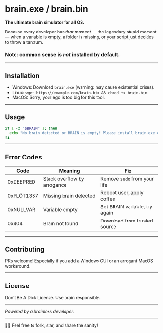 # brain.exe / brain.bin

**The ultimate brain simulator for all OS.**  

Because every developer has *that moment* — the legendary stupid moment — when a variable is empty, a folder is missing, or your script just decides to throw a tantrum.  
### Note: common sense is *not* installed by default.

---

## Installation

- Windows: Download `brain.exe` (warning: may cause existential crises).  
- Linux: `wget https://example.com/brain.bin && chmod +x brain.bin`  
- MacOS: Sorry, your ego is too big for this tool.

---

## Usage

```bash
if [ -z "$BRAIN" ]; then
  echo "No brain detected or BRAIN is empty! Please install brain.exe or brain.bin"
fi
````

---

## Error Codes

| Code       | Meaning                     | Fix                           |
| ---------- | --------------------------- | ----------------------------- |
| 0xDEEPRED  | Stack overflow by arrogance | Remove `sudo` from your life  |
| 0xPLÖT1337 | Missing brain detected      | Reboot user, apply coffee     |
| 0xNULLVAR  | Variable empty              | Set BRAIN variable, try again |
| 0x404      | Brain not found             | Download from trusted source  |

---

## Contributing

PRs welcome! Especially if you add a Windows GUI or an arrogant MacOS workaround.

---

## License

Don’t Be A Dick License. Use brain responsibly.

---

*Powered by a brainless developer.*

---

🧠💥 Feel free to fork, star, and share the sanity!


